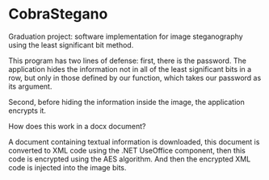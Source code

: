 # CobraStegano
Graduation project: software implementation for image steganography using the least significant bit method.

This program has two lines of defense: first, there is the password. 
The application hides the information not in all of the least significant bits in a row, 
but only in those defined by our function, which takes our password as its argument. 

Second, before hiding the information inside the image, the application encrypts it. 

How does this work in a docx document?

A document containing textual information is downloaded, this document is converted to XML code using the .NET UseOffice component, 
then this code is encrypted using the AES algorithm.
And then the encrypted XML code is injected into the image bits.
